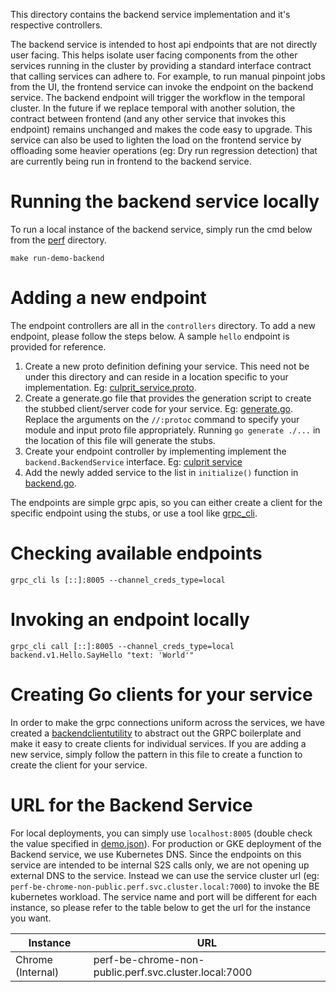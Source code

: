This directory contains the backend service implementation and it's respective controllers.

The backend service is intended to host api endpoints that are not directly user facing.
This helps isolate user facing components from the other services running in the cluster by
providing a standard interface contract that calling services can adhere to. For example, to run
manual pinpoint jobs from the UI, the frontend service can invoke the endpoint on the backend
service. The backend endpoint will trigger the workflow in the temporal cluster. In the future if
we replace temporal with another solution, the contract between frontend (and any other service
that invokes this endpoint) remains unchanged and makes the code easy to upgrade. This service can
also be used to lighten the load on the frontend service by offloading some heavier operations
(eg: Dry run regression detection) that are currently being run in frontend to the backend service.

# Running the backend service locally

To run a local instance of the backend service, simply run the cmd below from the [perf](../../)
directory.

`make run-demo-backend`

# Adding a new endpoint

The endpoint controllers are all in the `controllers` directory. To add a new endpoint, please
follow the steps below. A sample `hello` endpoint is provided for reference.

1. Create a new proto definition defining your service. This need not be under this directory and
   can reside in a location specific to your implementation.
   Eg: [culprit_service.proto](../culprit/proto/v1/culprit_service.proto).
2. Create a generate.go file that provides the generation script to create the stubbed
   client/server code for your service. Eg:
   [generate.go](../culprit/proto/v1/generate.go). Replace the arguments on the
   `//:protoc` command to specify your module and input proto file appropriately.
   Running `go generate ./...` in the location of this file will generate the stubs.
3. Create your endpoint controller by implementing implement the `backend.BackendService` interface.
   Eg: [culprit service](../culprit/service/service.go)
4. Add the newly added service to the list in `initialize()` function in [backend.go](backend.go).

The endpoints are simple grpc apis, so you can either create a client for the specific endpoint
using the stubs, or use a tool like [grpc_cli](http://go/grpc_cli).

# Checking available endpoints

`grpc_cli ls [::]:8005 --channel_creds_type=local`

# Invoking an endpoint locally

`grpc_cli call [::]:8005 --channel_creds_type=local backend.v1.Hello.SayHello "text: 'World'"`

# Creating Go clients for your service

In order to make the grpc connections uniform across the services, we have created a
[backendclientutility](client/backendclientutil.go) to abstract out the GRPC boilerplate
and make it easy to create clients for individual services. If you are adding a new service,
simply follow the pattern in this file to create a function to create the client for your service.

# URL for the Backend Service

For local deployments, you can simply use `localhost:8005` (double check the value specified
in [demo.json](../../configs/demo.json)).
For production or GKE deployment of the Backend service, we use Kubernetes DNS. Since the endpoints
on this service are intended to be internal S2S calls only, we are not opening up external DNS
to the service. Instead we can use the service cluster url
(eg: `perf-be-chrome-non-public.perf.svc.cluster.local:7000`) to invoke the BE kubernetes workload.
The service name and port will be different for each instance, so please refer to the table below
to get the url for the instance you want.

| Instance          | URL                                                   |
| ----------------- | ----------------------------------------------------- |
| Chrome (Internal) | perf-be-chrome-non-public.perf.svc.cluster.local:7000 |
